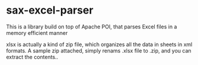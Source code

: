 # sax-excel-parser
This is a library build on top of Apache POI, that parses Excel files in a memory efficient manner

xlsx is actually a kind of zip file, which organizes all the data in sheets in xml formats.
A sample zip attached, simply renams .xlsx file to .zip, and you can extract the contents..